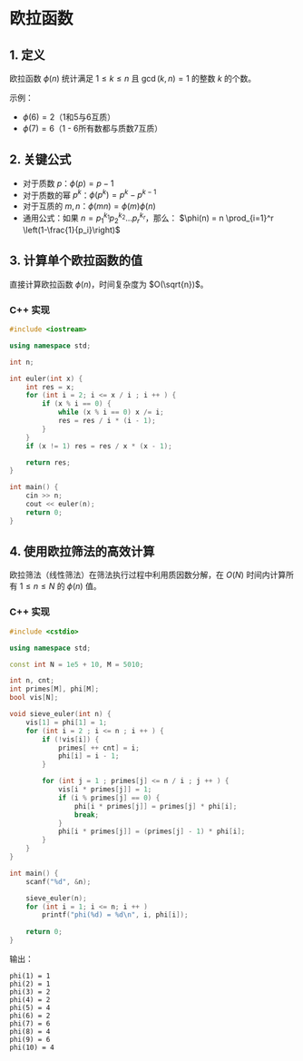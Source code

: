 # 欧拉函数

## 1. 定义

欧拉函数 $\phi(n)$ 统计满足 $1 \leq k \leq n$ 且 $\gcd(k,n)=1$ 的整数 $k$ 的个数。

示例：

- $\phi(6) = 2$（1和5与6互质）
- $\phi(7) = 6$（1 - 6所有数都与质数7互质）

## 2. 关键公式

- 对于质数 $p$：$\phi(p) = p-1$
- 对于质数的幂 $p^k$：$\phi(p^k) = p^k - p^{k-1}$
- 对于互质的 $m,n$：$\phi(mn) = \phi(m)\phi(n)$
- 通用公式：如果 $n = p_1^{k_1}p_2^{k_2}...p_r^{k_r}$，那么： 
  $\phi(n) = n \prod_{i=1}^r \left(1-\frac{1}{p_i}\right)$

## 3. 计算单个欧拉函数的值

直接计算欧拉函数 $\phi(n)$，时间复杂度为 $O(\sqrt{n})$。

### C++ 实现

```cpp
#include <iostream>

using namespace std;

int n;

int euler(int x) {
    int res = x;
    for (int i = 2; i <= x / i ; i ++ ) {
        if (x % i == 0) {
            while (x % i == 0) x /= i;
            res = res / i * (i - 1);
        }
    }
    if (x != 1) res = res / x * (x - 1);

    return res;
}

int main() {
    cin >> n;
    cout << euler(n);
    return 0;
}
```

## 4. 使用欧拉筛法的高效计算

欧拉筛法（线性筛法）在筛法执行过程中利用质因数分解，在 $O(N)$ 时间内计算所有 $1 \leq n \leq N$ 的 $\phi(n)$ 值。

### C++ 实现

```cpp
#include <cstdio>

using namespace std;

const int N = 1e5 + 10, M = 5010;

int n, cnt;
int primes[M], phi[M];
bool vis[N];

void sieve_euler(int n) {
    vis[1] = phi[1] = 1;
    for (int i = 2 ; i <= n ; i ++ ) {
        if (!vis[i]) {
            primes[ ++ cnt] = i;
            phi[i] = i - 1;
        }

        for (int j = 1 ; primes[j] <= n / i ; j ++ ) {
            vis[i * primes[j]] = 1;
            if (i % primes[j] == 0) {
                phi[i * primes[j]] = primes[j] * phi[i];
                break;
            }
            phi[i * primes[j]] = (primes[j] - 1) * phi[i];
        }
    }
}

int main() {
    scanf("%d", &n);

    sieve_euler(n);
    for (int i = 1; i <= n; i ++ )
        printf("phi(%d) = %d\n", i, phi[i]);
    
    return 0;
}
```

输出：

```
phi(1) = 1
phi(2) = 1
phi(3) = 2
phi(4) = 2
phi(5) = 4
phi(6) = 2
phi(7) = 6
phi(8) = 4
phi(9) = 6
phi(10) = 4
```
